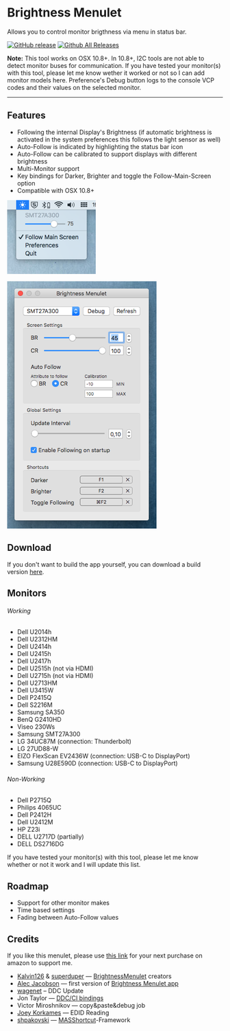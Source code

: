 # Brightness Menulet 

Allows you to control monitor brigthness via menu in status bar.


[![GitHub release](https://img.shields.io/github/release/florianbeck/brightnessmenulet.svg?style=flat-square)](http://github.com/florianbeck/brightnessmenulet/releases/latest) [![Github All Releases](https://img.shields.io/github/downloads/florianbeck/brightnessmenulet/total.svg?style=flat-square)](http://github.com/florianbeck/brightnessmenulet/releases/latest)

**Note:** This tool works on OSX 10.8+. In 10.8+, I2C tools are not able to detect monitor buses for communication. If you have tested your monitor(s) with this tool, please let me know wether it worked or not so I can add monitor models here. Preference's Debug button logs to the console VCP codes and their values on the selected monitor.

---

## Features

-   Following the internal Display's Brightness (if automatic brightness is activated in the system preferences this follows the light sensor as well)
-   Auto-Follow is indicated by highlighting the status bar icon
-   Auto-Follow can be calibrated to support displays with different brightness
-   Multi-Monitor support
-   Key bindings for Darker, Brighter and toggle the Follow-Main-Screen option
-   Compatible with OSX 10.8+

![image](screenshot.png)

![image](screenshot2.png)

## Download

If you don't want to build the app yourself, you can download a build version [here](http://github.com/florianbeck/brightnessmenulet/releases).

## Monitors

###### Working

* Dell U2014h
* Dell U2312HM
* Dell U2414h
* Dell U2415h
* Dell U2417h
* Dell U2515h (not via HDMI)
* Dell U2715h (not via HDMI)
* Dell U2713HM
* Dell U3415W
* Dell P2415Q
* Dell S2216M
* Samsung SA350
* BenQ G2410HD
* Viseo 230Ws
* Samsung SMT27A300
* LG 34UC87M (connection: Thunderbolt)
* LG 27UD88-W
* EIZO FlexScan EV2436W (connection: USB-C to DisplayPort)
* Samsung U28E590D (connection: USB-C to DisplayPort)

###### Non-Working

* Dell P2715Q
* Philips 4065UC
* Dell P2412H
* Dell U2412M 
* HP Z23i
* DELL U2717D (partially)
* DELL DS2716DG

If you have tested your monitor(s) with this tool, please let me know
whether or not it work and I will update this list.

## Roadmap

-   Support for other monitor makes
-   Time based settings
-   Fading between Auto-Follow values

## Credits

If you like this menulet, please use [this link](http://amazon.florianbeck.de) for your next purchase on amazon to support me.

-   [Kalvin126](https://github.com/Kalvin126) &
    [superduper](https://github.com/superduper) —
    [BrightnessMenulet](https://github.com/Kalvin126/BrightnessMenulet)
    creators
-   [Alec Jacobson](http://www.alecjacobson.com/weblog/) — first version
    of [Brightness Menulet
    app](http://www.alecjacobson.com/weblog/?p=1127)
-   [wagenet](http://github.com/wagenet) – DDC Update 
-   Jon Taylor — [DDC/CI
    bindings](https://github.com/jontaylor/DDC-CI-Tools-for-OS-X)
-   Victor Miroshnikov — copy&paste&debug job
-   [Joey Korkames](https://github.com/kfix/ddcctl) — EDID Reading
-   [shpakovski](https://github.com/shpakovski) —
    [MASShortcut](https://github.com/shpakovski/MASShortcut)-Framework
